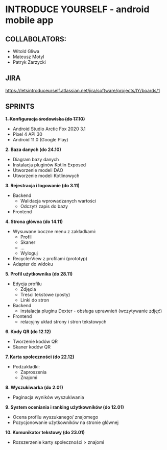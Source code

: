 # INTRODUCE YOURSELF - android mobile app

## COLLABOLATORS:
* Witold Gliwa
* Mateusz Motyl
* Patryk Zarzycki

## JIRA
https://letsintroduceurself.atlassian.net/jira/software/projects/IY/boards/1

## SPRINTS
~~**1. Konfiguracja środowiska (do 17.10)**~~
* Android Studio Arctic Fox 2020 3.1
* Pixel 4 API 30
* Android 11.0 (Google Play)

**2. Baza danych (do 24.10)**
* Diagram bazy danych
* Instalacja pluginów Kotlin Exposed
* Utworzenie modeli DAO
* Utworzenie modeli Kotlinowych

**3. Rejestracja i logowanie (do 3.11)**
 * Backend
    * Walidacja wprowadzanych wartości
    * Odczyt/ zapis do bazy 
 * Frontend

**4. Strona główna (do 14.11)**
   * Wysuwane boczne menu z zakładkami:
     * Profil
     * Skaner
     * ...
     * Wyloguj
   * RecyclerView z profilami (prototyp)
   * Adapter do widoku

**5. Profil użytkownika (do 28.11)**
  * Edycja profilu
    * Zdjęcia
    * Treści tekstowe (posty)
    * Linki do stron
  * Backend
    * instalacja pluginu Dexter - obsługa uprawnień (wczytywanie zdjęć)
  * Frontend
    * relacyjny układ strony i stron tekstowych

**6. Kody QR (do 12.12)**
  * Tworzenie kodów QR
  * Skaner kodów QR

**7. Karta społeczności (do 22.12)**
  * Podzakładki:
    * Zaproszenia
    * Znajomi

**8. Wyszukiwarka (do 2.01)**
  * Paginacja wyników wyszukiwania

**9. System oceniania i ranking użytkowników (do 12.01)**
  * Ocena profilu wyszukanego/ znajomego
  * Pozycjonowanie użytkowników na stronie głównej

**10. Komunikator tekstowy (do 23.01)**
  * Rozszerzenie karty społeczności > znajomi
